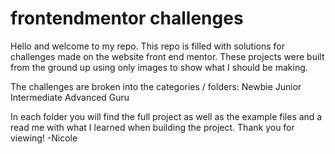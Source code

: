# frontendmentor challenges
Hello and welcome to my repo. 
This repo is filled with solutions for challenges made on the website front end mentor. 
These projects were built from the ground up using only images to show what I should be making. 

The challenges are broken into the categories / folders:
Newbie
Junior
Intermediate
Advanced
Guru

In each folder you will find the full project as well as the example files and a read me with what I learned when building the project. 
Thank you for viewing!
-Nicole
